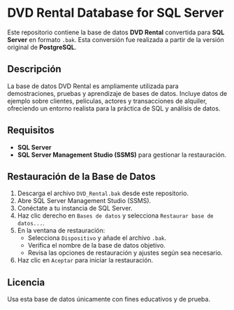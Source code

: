 # DVD Rental Database for SQL Server

Este repositorio contiene la base de datos **DVD Rental** convertida para **SQL Server** en formato `.bak`. Esta conversión fue realizada a partir de la versión original de **PostgreSQL**.

## Descripción

La base de datos DVD Rental es ampliamente utilizada para demostraciones, pruebas y aprendizaje de bases de datos. Incluye datos de ejemplo sobre clientes, películas, actores y transacciones de alquiler, ofreciendo un entorno realista para la práctica de SQL y análisis de datos.

## Requisitos

- **SQL Server** 
- **SQL Server Management Studio (SSMS)** para gestionar la restauración.

## Restauración de la Base de Datos

1. Descarga el archivo `DVD_Rental.bak` desde este repositorio.
2. Abre SQL Server Management Studio (SSMS).
3. Conéctate a tu instancia de SQL Server.
4. Haz clic derecho en `Bases de datos` y selecciona `Restaurar base de datos...`.
5. En la ventana de restauración:
   - Selecciona `Dispositivo` y añade el archivo `.bak`.
   - Verifica el nombre de la base de datos objetivo.
   - Revisa las opciones de restauración y ajustes según sea necesario.
6. Haz clic en `Aceptar` para iniciar la restauración.


## Licencia

Usa esta base de datos únicamente con fines educativos y de prueba.
